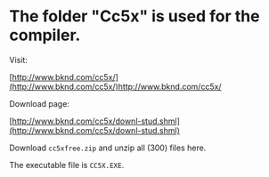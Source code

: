 # The folder "Cc5x" is used for the compiler.

Visit:

[http://www.bknd.com/cc5x/](http://www.bknd.com/cc5x/)http://www.bknd.com/cc5x/

Download page:

[http://www.bknd.com/cc5x/downl-stud.shml](http://www.bknd.com/cc5x/downl-stud.shml)

Download  `cc5xfree.zip`  and unzip all (300) files here.

The executable file is `CC5X.EXE`.
